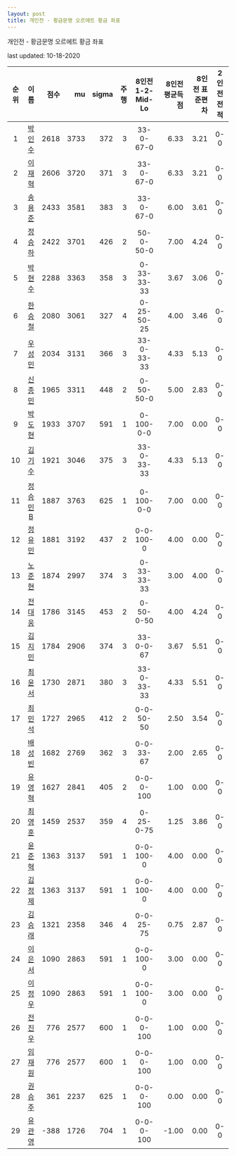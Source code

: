 ```yaml
---
layout: post
title: 개인전 - 황금문명 오르에트 황금 좌표
---
```



개인전 - 황금문명 오르에트 황금 좌표


last updated: 10-18-2020

| 순위 | 이름 | 점수 | mu | sigma | 주행 | 8인전 1-2-Mid-Lo | 8인전 평균득점 | 8인전 표준편차 | 2인전 전적 |
|:---:|:---:|---:|---:|---:|---:|:---:|---:|---:|:---:|
| 1 | [박인수](../bakinsu) | 2618 | 3733 | 372 | 3 | 33-0-67-0 | 6.33 | 3.21 | 0-0 |
| 2 | [이재혁](../ijaehyeok) | 2606 | 3720 | 371 | 3 | 33-0-67-0 | 6.33 | 3.21 | 0-0 |
| 3 | [송용준](../songyongjun) | 2433 | 3581 | 383 | 3 | 33-0-67-0 | 6.00 | 3.61 | 0-0 |
| 4 | [정승하](../jeongseungha) | 2422 | 3701 | 426 | 2 | 50-0-50-0 | 7.00 | 4.24 | 0-0 |
| 5 | [박현수](../bakhyeonsu) | 2288 | 3363 | 358 | 3 | 0-33-33-33 | 3.67 | 3.06 | 0-0 |
| 6 | [한승철](../hanseungcheol) | 2080 | 3061 | 327 | 4 | 0-25-50-25 | 4.00 | 3.46 | 0-0 |
| 7 | [우성민](../useongmin) | 2034 | 3131 | 366 | 3 | 33-0-33-33 | 4.33 | 5.13 | 0-0 |
| 8 | [신종민](../shinjongmin) | 1965 | 3311 | 448 | 2 | 0-50-50-0 | 5.00 | 2.83 | 0-0 |
| 9 | [박도현](../bakdohyeon) | 1933 | 3707 | 591 | 1 | 0-100-0-0 | 7.00 | 0.00 | 0-0 |
| 10 | [김기수](../gimgisu) | 1921 | 3046 | 375 | 3 | 33-0-33-33 | 4.33 | 5.13 | 0-0 |
| 11 | [정승민B](../jeongseungminb) | 1887 | 3763 | 625 | 1 | 0-100-0-0 | 7.00 | 0.00 | 0-0 |
| 12 | [정유민](../jeongyumin) | 1881 | 3192 | 437 | 2 | 0-0-100-0 | 4.00 | 0.00 | 0-0 |
| 13 | [노준현](../nojunhyeon) | 1874 | 2997 | 374 | 3 | 0-33-33-33 | 3.00 | 4.00 | 0-0 |
| 14 | [전대웅](../jeondaewoong) | 1786 | 3145 | 453 | 2 | 0-50-0-50 | 4.00 | 4.24 | 0-0 |
| 15 | [김지민](../gimjimin) | 1784 | 2906 | 374 | 3 | 33-0-0-67 | 3.67 | 5.51 | 0-0 |
| 16 | [최윤서](../choiyunseo) | 1730 | 2871 | 380 | 3 | 33-0-33-33 | 4.33 | 5.51 | 0-0 |
| 17 | [최민석](../choiminseok) | 1727 | 2965 | 412 | 2 | 0-0-50-50 | 2.50 | 3.54 | 0-0 |
| 18 | [배성빈](../baeseongbin) | 1682 | 2769 | 362 | 3 | 0-0-33-67 | 2.00 | 2.65 | 0-0 |
| 19 | [유영혁](../yuyeonghyeok) | 1627 | 2841 | 405 | 2 | 0-0-0-100 | 1.00 | 0.00 | 0-0 |
| 20 | [최영훈](../choiyeonghun) | 1459 | 2537 | 359 | 4 | 0-25-0-75 | 1.25 | 3.86 | 0-0 |
| 21 | [윤준혁](../yunjunhyeok) | 1363 | 3137 | 591 | 1 | 0-0-100-0 | 4.00 | 0.00 | 0-0 |
| 22 | [김정제](../gimjeongje) | 1363 | 3137 | 591 | 1 | 0-0-100-0 | 4.00 | 0.00 | 0-0 |
| 23 | [김승래](../gimseungrae) | 1321 | 2358 | 346 | 4 | 0-0-25-75 | 0.75 | 2.87 | 0-0 |
| 24 | [이은서](../ieunseo) | 1090 | 2863 | 591 | 1 | 0-0-100-0 | 3.00 | 0.00 | 0-0 |
| 25 | [이정우](../ijeongu) | 1090 | 2863 | 591 | 1 | 0-0-100-0 | 3.00 | 0.00 | 0-0 |
| 26 | [전진우](../jeonjinwoo) | 776 | 2577 | 600 | 1 | 0-0-0-100 | 1.00 | 0.00 | 0-0 |
| 27 | [임재원](../imjaewon) | 776 | 2577 | 600 | 1 | 0-0-0-100 | 1.00 | 0.00 | 0-0 |
| 28 | [권승주](../glamint) | 361 | 2237 | 625 | 1 | 0-0-0-100 | 0.00 | 0.00 | 0-0 |
| 29 | [유관영](../yugwanyeong) | -388 | 1726 | 704 | 1 | 0-0-0-100 | -1.00 | 0.00 | 0-0 |
